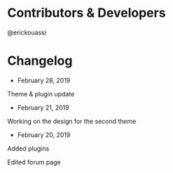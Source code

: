 # Contributors & Developers
@erickouassi

# Changelog

* February 28, 2019

Theme & plugin update

* February 21, 2019

Working on the design for the second theme

* February 20, 2019

Added plugins

Edited forum page
